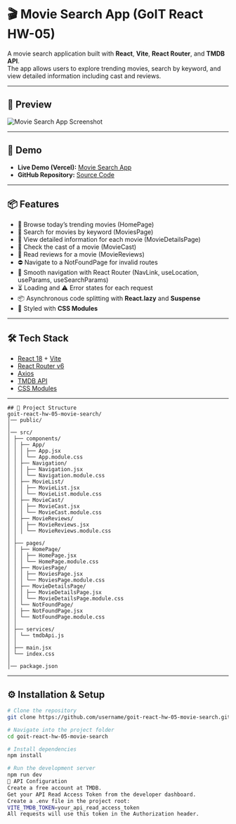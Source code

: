 # 🎬 Movie Search App (GoIT React HW-05)

A movie search application built with **React**, **Vite**, **React Router**, and **TMDB API**.  
The app allows users to explore trending movies, search by keyword, and view detailed information including cast and reviews.  

---
## 📸 Preview

![Movie Search App Screenshot](./public/phonebook.png)

---

## 🚀 Demo
- **Live Demo (Vercel):** [Movie Search App](https://movie-search-app-amber-five.vercel.app/)  
- **GitHub Repository:** [Source Code](https://github.com/zekirovskii/movie-search-app)

---

## 📦 Features
- 🔎 Browse today’s trending movies (HomePage)  
- 🎥 Search for movies by keyword (MoviesPage)  
- 📄 View detailed information for each movie (MovieDetailsPage)  
- 👥 Check the cast of a movie (MovieCast)  
- 📝 Read reviews for a movie (MovieReviews)  
- ⛔ Navigate to a NotFoundPage for invalid routes  
- 🧭 Smooth navigation with React Router (NavLink, useLocation, useParams, useSearchParams)  
- ⏳ Loading and ⚠️ Error states for each request  
- 📦 Asynchronous code splitting with **React.lazy** and **Suspense**  
- 🎨 Styled with **CSS Modules**  

---

## 🛠️ Tech Stack
- [React 18](https://react.dev/) + [Vite](https://vitejs.dev/)  
- [React Router v6](https://reactrouter.com/)  
- [Axios](https://axios-http.com/)  
- [TMDB API](https://developer.themoviedb.org/docs)  
- [CSS Modules](https://github.com/css-modules/css-modules)  

---
```
## 📂 Project Structure
goit-react-hw-05-movie-search/
│── public/
│
│── src/
│ ├── components/
│ │ ├── App/
│ │ │ ├── App.jsx
│ │ │ └── App.module.css
│ │ ├── Navigation/
│ │ │ ├── Navigation.jsx
│ │ │ └── Navigation.module.css
│ │ ├── MovieList/
│ │ │ ├── MovieList.jsx
│ │ │ └── MovieList.module.css
│ │ ├── MovieCast/
│ │ │ ├── MovieCast.jsx
│ │ │ └── MovieCast.module.css
│ │ ├── MovieReviews/
│ │ │ ├── MovieReviews.jsx
│ │ │ └── MovieReviews.module.css
│ │
│ ├── pages/
│ │ ├── HomePage/
│ │ │ ├── HomePage.jsx
│ │ │ └── HomePage.module.css
│ │ ├── MoviesPage/
│ │ │ ├── MoviesPage.jsx
│ │ │ └── MoviesPage.module.css
│ │ ├── MovieDetailsPage/
│ │ │ ├── MovieDetailsPage.jsx
│ │ │ └── MovieDetailsPage.module.css
│ │ └── NotFoundPage/
│ │ ├── NotFoundPage.jsx
│ │ └── NotFoundPage.module.css
│ │
│ ├── services/
│ │ └── tmdbApi.js
│ │
│ ├── main.jsx
│ └── index.css
│
│── package.json
```
---

## ⚙️ Installation & Setup
```bash
# Clone the repository
git clone https://github.com/username/goit-react-hw-05-movie-search.git

# Navigate into the project folder
cd goit-react-hw-05-movie-search

# Install dependencies
npm install

# Run the development server
npm run dev
🔑 API Configuration
Create a free account at TMDB.
Get your API Read Access Token from the developer dashboard.
Create a .env file in the project root:
VITE_TMDB_TOKEN=your_api_read_access_token
All requests will use this token in the Authorization header.
